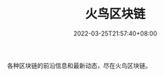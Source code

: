 ﻿---
weight: 
title: "火鸟区块链"
description: "各种区块链的前沿信息和最新动态，尽在火鸟区块链"
date: 2022-03-25T21:57:40+08:00
lastmod: 2022-03-25T16:45:40+08:00
draft: false
authors: ["Metabd"]
featuredImage: "huoniaoqukuailian.jpg"
link: ""
tags: ["微信公众号","火鸟区块链"]
categories: ["navigation"]
navigation: ["微信公众号"]
lightgallery: true
toc: true
pinned: false
recommend: false
recommend1: false
---
各种区块链的前沿信息和最新动态，尽在火鸟区块链。
